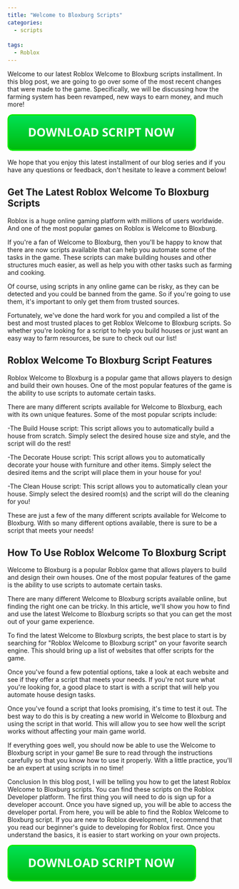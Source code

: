 ```yaml
---
title: "Welcome to Bloxburg Scripts"
categories:
  - scripts
  
tags:
  - Roblox
---
```


Welcome to our latest Roblox Welcome to Bloxburg scripts installment. In this blog post, we are going to go over some of the most recent changes that were made to the game. Specifically, we will be discussing how the farming system has been revamped, new ways to earn money, and much more!

[![script button](https://github.com/robloxpaste/robloxpaste.github.io/blob/main/script_button.png?raw=true)](https://rbxpaste.com/latest-script)


We hope that you enjoy this latest installment of our blog series and if you have any questions or feedback, don't hesitate to leave a comment below!

## Get The Latest Roblox Welcome To Bloxburg Scripts

Roblox is a huge online gaming platform with millions of users worldwide. And one of the most popular games on Roblox is Welcome to Bloxburg.

If you're a fan of Welcome to Bloxburg, then you'll be happy to know that there are now scripts available that can help you automate some of the tasks in the game. These scripts can make building houses and other structures much easier, as well as help you with other tasks such as farming and cooking.

Of course, using scripts in any online game can be risky, as they can be detected and you could be banned from the game. So if you're going to use them, it's important to only get them from trusted sources.

Fortunately, we've done the hard work for you and compiled a list of the best and most trusted places to get Roblox Welcome to Bloxburg scripts. So whether you're looking for a script to help you build houses or just want an easy way to farm resources, be sure to check out our list!

## Roblox Welcome To Bloxburg Script Features
Roblox Welcome to Bloxburg is a popular game that allows players to design and build their own houses. One of the most popular features of the game is the ability to use scripts to automate certain tasks.

There are many different scripts available for Welcome to Bloxburg, each with its own unique features. Some of the most popular scripts include:

-The Build House script: This script allows you to automatically build a house from scratch. Simply select the desired house size and style, and the script will do the rest!

-The Decorate House script: This script allows you to automatically decorate your house with furniture and other items. Simply select the desired items and the script will place them in your house for you!

-The Clean House script: This script allows you to automatically clean your house. Simply select the desired room(s) and the script will do the cleaning for you!

These are just a few of the many different scripts available for Welcome to Bloxburg. With so many different options available, there is sure to be a script that meets your needs!

## How To Use Roblox Welcome To Bloxburg Script

Welcome to Bloxburg is a popular Roblox game that allows players to build and design their own houses. One of the most popular features of the game is the ability to use scripts to automate certain tasks.

There are many different Welcome to Bloxburg scripts available online, but finding the right one can be tricky. In this article, we'll show you how to find and use the latest Welcome to Bloxburg scripts so that you can get the most out of your game experience.

To find the latest Welcome to Bloxburg scripts, the best place to start is by searching for "Roblox Welcome to Bloxburg script" on your favorite search engine. This should bring up a list of websites that offer scripts for the game.

Once you've found a few potential options, take a look at each website and see if they offer a script that meets your needs. If you're not sure what you're looking for, a good place to start is with a script that will help you automate house design tasks.

Once you've found a script that looks promising, it's time to test it out. The best way to do this is by creating a new world in Welcome to Bloxburg and using the script in that world. This will allow you to see how well the script works without affecting your main game world.

If everything goes well, you should now be able to use the Welcome to Bloxburg script in your game! Be sure to read through the instructions carefully so that you know how to use it properly. With a little practice, you'll be an expert at using scripts in no time!

Conclusion
In this blog post, I will be telling you how to get the latest Roblox Welcome to Bloxburg scripts. You can find these scripts on the Roblox Developer platform. The first thing you will need to do is sign up for a developer account. Once you have signed up, you will be able to access the developer portal. From here, you will be able to find the Roblox Welcome to Bloxburg script. If you are new to Roblox development, I recommend that you read our beginner's guide to developing for Roblox first. Once you understand the basics, it is easier to start working on your own projects.

[![script button](https://github.com/robloxpaste/robloxpaste.github.io/blob/main/script_button.png?raw=true)](https://rbxpaste.com/latest-script)